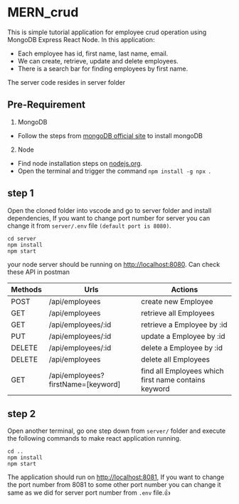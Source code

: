 # MERN_crud

This is simple tutorial application for employee crud operation using MongoDB Express React Node.
In this application:
- Each employee has id, first name, last name, email.
- We can create, retrieve, update and delete employees.
- There is a search bar for finding employees by first name.

The server code resides in server folder
## Pre-Requirement
1. MongoDB 
  - Follow the steps from [mongoDB official site](https://docs.mongodb.com/manual/administration/install-community/) to install mongoDB
2. Node
  - Find node installation steps on [nodejs.org](https://nodejs.org/en/download/).
  - Open the terminal and trigger the command `npm install -g npx `.

## step 1
Open the cloned folder into vscode and go to server folder and install dependencies, If you want to change port number for server you can change it from `server/.env` file `(default port is 8080)`.

```
cd server
npm install
npm start
```
your node server should be running on [http://localhost:8080](http://localhost:8080).
Can check these API in postman

| Methods |	Urls |	Actions |
|---|---|---|
| POST |	/api/employees |	create new Employee |
| GET |	/api/employees |	retrieve all Employees |
| GET |	/api/employees/:id |	retrieve a Employee by :id |
| PUT |	/api/employees/:id |	update a Employee by :id |
| DELETE |	/api/employees/:id |	delete a Employee by :id |
| DELETE |	/api/employees |	delete all Employees |
| GET |	/api/employees?firstName=[keyword] |	find all Employees which first name contains keyword |


## step 2
Open another terminal, go one step down from `server/` folder and execute the following commands to make react application running.

```
cd ..
npm install
npm start
```

The application should run on [http://localhost:8081](http://localhost:8081), If you want to change the port number from 8081 to some other port number you can change it same as we did for server port number from `.env` file.:+1:
